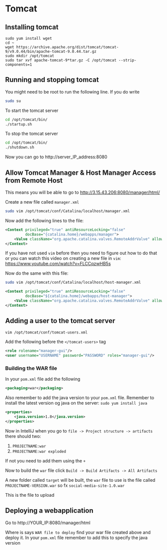 # Tomcat



## Installing tomcat



```
sudo yum install wget
cd ~
wget https://archive.apache.org/dist/tomcat/tomcat-9/v9.0.44/bin/apache-tomcat-9.0.44.tar.gz
sudo mkdir /opt/tomcat
sudo tar xvf apache-tomcat-9*tar.gz -C /opt/tomcat --strip-components=1
```



## Running and stopping tomcat

You might need to be root to run the following line. If you do write 

```bash
sudo su
```



To start the tomcat server

```bash
cd /opt/tomcat/bin/
./startup.sh
```



To stop the tomcat server

```bash
cd /opt/tomcat/bin/
./shutdown.sh
```



Now you can go to http://server_IP_address:8080



## Allow Tomcat Manager & Host Manager Access from Remote Host

This means you will be able to go to http://3.15.43.206:8080/manager/html/



Create a new file called `manager.xml` 

```bash
sudo vim /opt/tomcat/conf/Catalina/localhost/manager.xml
```

Now add the following lines to the file:

```xml
<Context privileged="true" antiResourceLocking="false" 
         docBase="{catalina.home}/webapps/manager">
    <Valve className="org.apache.catalina.valves.RemoteAddrValve" allow="^.*$" />
</Context>
```

If you have not used `vim` before then you need to figure out how to do that or you can watch this video on creating a new file in `vim`: https://www.youtube.com/watch?v=FLCCqzwHB5s



Now do the same with this file:

```bash
sudo vim /opt/tomcat/conf/Catalina/localhost/host-manager.xml
```

```xml
<Context privileged="true" antiResourceLocking="false" 
         docBase="${catalina.home}/webapps/host-manager">
    <Valve className="org.apache.catalina.valves.RemoteAddrValve" allow="^.*$" />
</Context>
```



## Adding a user to the tomcat server



```bash
vim /opt/tomcat/conf/tomcat-users.xml
```

Add the following before  the `</tomcat-users>` tag

```xml
<role rolename="manager-gui"/>
<user username="USERNAME" password="PASSWORD" roles="manager-gui"/>
```



### Building the WAR file

In your `pom.xml` file add the following

```xml
<packaging>war</packaging>
```

Also remember to add the java version to your `pom.xml` file. Remember to install the latest version og java on the server: `sudo yum install java`

```xml
<properties>
    <java.version>1.8</java.version>
</properties>
```

Now in IntelliJ when you go to `file -> Project structure -> artifacts` there should two: 

1. `PROJECTNAME:war`
2. `PROJECTNAME:war exploded`

If not you need to add them using the `+`



Now to build the `war` file click `Build -> Build Artifacts -> All Artifacts`

A new folder called `target` will be built, the `war` file to use is the file called `PROJECTNAME-VERSION.war` so fx `social-media-site-1.0.war`

This is the file to upload



## Deploying a webapplication

Go to http://YOUR_IP:8080/manager/html



Where is says `WAR file to deploy` find your war file created above and deploy it. In your `pom.xml` file remember to add this to specify the java version